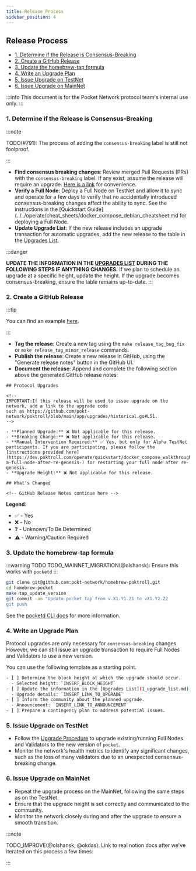 ```yaml
---
title: Release Process
sidebar_position: 4
---
```


## Release Process <!-- omit in toc -->

- [1. Determine if the Release is Consensus-Breaking](#1-determine-if-the-release-is-consensus-breaking)
- [2. Create a GitHub Release](#2-create-a-github-release)
- [3. Update the homebrew-tap formula](#3-update-the-homebrew-tap-formula)
- [4. Write an Upgrade Plan](#4-write-an-upgrade-plan)
- [5. Issue Upgrade on TestNet](#5-issue-upgrade-on-testnet)
- [6. Issue Upgrade on MainNet](#6-issue-upgrade-on-mainnet)

:::info
This document is for the Pocket Network protocol team's internal use only.
:::

### 1. Determine if the Release is Consensus-Breaking

:::note

TODO(#791): The process of adding the `consensus-breaking` label is still not foolproof.

:::

- **Find consensus breaking changes**: Review merged Pull Requests (PRs) with the `consensus-breaking` label.
  If any exist, assume the release will require an upgrade.
  [Here is a link](https://github.com/pokt-network/poktroll/pulls?q=sort%3Aupdated-desc+is%3Apr+is%3Amerged+label%3Aconsensus-breaking) for convenience.
- **Verify a Full Node**: Deploy a Full Node on TestNet and allow it to sync and operate for a few days to verify that no accidentally introduced consensus-breaking changes affect the ability to sync. See the instructions in the [Quickstart Guide](../../operate/cheat_sheets/docker_compose_debian_cheatsheet.md for deploying a Full Node.
- **Update Upgrade List**: If the new release includes an upgrade transaction for automatic upgrades, add the new release to the table in the [Upgrades List](./1_upgrade_list.md).

:::danger

**UPDATE THE INFORMATION IN THE [UPGRADES LIST](1_upgrade_list.md) DURING THE FOLLOWING STEPS IF ANYTHING CHANGES.** If we plan to schedule an upgrade at a specific height, update the height. If the upgrade becomes consensus-breaking, ensure the table remains up-to-date.
:::

### 2. Create a GitHub Release

:::tip

You can find an example [here](https://github.com/pokt-network/poktroll/releases/tag/v0.0.7).

:::

- **Tag the release**: Create a new tag using the `make release_tag_bug_fix` or `make release_tag_minor_release` commands.
- **Publish the release**: Create a new release in GitHub, using the "Generate release notes" button in the GitHub UI.
- **Document the release**: Append and complete the following section above the generated GitHub release notes:

```text
## Protocol Upgrades

<!--
IMPORTANT:If this release will be used to issue upgrade on the network, add a link to the upgrade code
such as https://github.com/pokt-network/poktroll/blob/main/app/upgrades/historical.go#L51.
-->

- **Planned Upgrade:** ❌ Not applicable for this release.
- **Breaking Change:** ❌ Not applicable for this release.
- **Manual Intervention Required:** ✅ Yes, but only for Alpha TestNet participants. If you are participating, please follow the [instructions provided here](https://dev.poktroll.com/operate/quickstart/docker_compose_walkthrough#restarting-a-full-node-after-re-genesis-) for restarting your full node after re-genesis.
- **Upgrade Height:** ❌ Not applicable for this release.

## What's Changed

<!-- GitHub Release Notes continue here -->
```

**Legend**:

- ✅ - Yes
- ❌ - No
- ❓ - Unknown/To Be Determined
- ⚠️ - Warning/Caution Required

### 3. Update the homebrew-tap formula

:::warning TODO
TODO_MAINNET_MIGRATION(@olshansk): Ensure this works with `pocketd`
:::

```bash
git clone git@github.com:pokt-network/homebrew-poktroll.git
cd homebrew-pocket
make tap_update_version
git commit -am "Update pocket tap from v.X1.Y1.Z1 to vX1.Y2.Z2
git push
```

See the [pocketd CLI docs](../../tools/user_guide/1_pocketd_cli.md) for more information.

### 4. Write an Upgrade Plan

Protocol upgrades are only necessary for `consensus-breaking` changes. However, we can still issue an upgrade transaction to require Full Nodes and Validators to use a new version.

You can use the following template as a starting point.

```bash
- [ ] Determine the block height at which the upgrade should occur.
  - Selected height: `INSERT_BLOCK_HEIGHT`
- [ ] Update the information in the [Upgrades List](1_upgrade_list.md) and the GitHub Release.
  - Upgrade details: `INSERT_LINK_TO_UPGRADE`
- [ ] Inform the community about the planned upgrade.
  - Announcement: `INSERT_LINK_TO_ANNOUNCEMENT`
- [ ] Prepare a contingency plan to address potential issues.
```

### 5. Issue Upgrade on TestNet

- Follow the [Upgrade Procedure](2_upgrade_procedure.md) to upgrade existing/running Full Nodes and Validators to the new version of `pocket`.
- Monitor the network's health metrics to identify any significant changes, such as the loss of many validators due to an unexpected consensus-breaking change.

### 6. Issue Upgrade on MainNet

- Repeat the upgrade process on the MainNet, following the same steps as on the TestNet.
- Ensure that the upgrade height is set correctly and communicated to the community.
- Monitor the network closely during and after the upgrade to ensure a smooth transition.

:::note

TODO_IMPROVE(@olshansk, @okdas): Link to real notion docs after we've iterated on this process a few times:

:::
